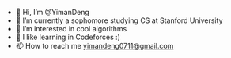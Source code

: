 - 👋 Hi, I’m @YimanDeng
- 🌱 I’m currently a sophomore studying CS at Stanford University
- 👀 I’m interested in cool algorithms
- 💞️ I like learning in Codeforces :)
- 📫 How to reach me yimandeng0711@gmail.com

<!---
YimanDeng/YimanDeng is a ✨ special ✨ repository because its `README.md` (this file) appears on your GitHub profile.
You can click the Preview link to take a look at your changes.
--->
